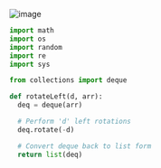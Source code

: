 ![image](https://github.com/aliamrod/Coding-Challenges/assets/62684338/65e66065-936f-4c38-9a72-38fdc0ac9015)

```python
import math
import os
import random
import re
import sys

from collections import deque

def rotateLeft(d, arr):
  deq = deque(arr)

  # Perform 'd' left rotations
  deq.rotate(-d)

  # Convert deque back to list form
  return list(deq)

```
